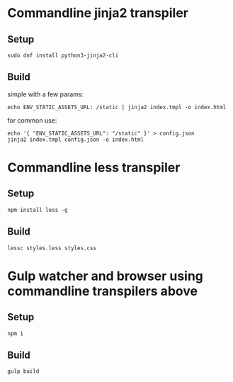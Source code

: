 # Commandline jinja2 transpiler
## Setup

```shell
sudo dnf install python3-jinja2-cli
```

## Build

simple with a few params:
```shell
echo ENV_STATIC_ASSETS_URL: /static | jinja2 index.tmpl -o index.html
```

for common use:
```shell
echo '{ "ENV_STATIC_ASSETS_URL": "/static" }' > config.json
jinja2 index.tmpl config.json -o index.html
```

# Commandline less transpiler
## Setup  

```shell
npm install less -g
```

## Build

```shell
lessc styles.less styles.css
```

# Gulp watcher and browser using commandline transpilers above

## Setup  

```shell
npm i
```

## Build

```shell
gulp build
```

